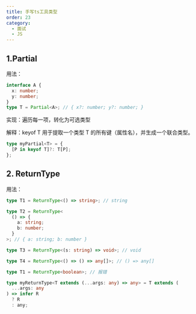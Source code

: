 ```yaml
---
title: 手写ts工具类型
order: 23
category:
  - 面试
  - JS
---
```


## 1.Partial

用法：

```ts
interface A {
  x: number;
  y: number;
}
type T = Partial<A>; // { x?: number; y?: number; }
```

实现：遍历每一项，转化为可选类型

解释：keyof T 用于提取一个类型 T 的所有键（属性名），并生成一个联合类型。

```ts
type myPartial<T> = {
  [P in keyof T]?: T[P];
};
```

## 2. ReturnType

用法：

```ts
type T1 = ReturnType<() => string>; // string

type T2 = ReturnType<
  () => {
    a: string;
    b: number;
  }
>; // { a: string; b: number }

type T3 = ReturnType<(s: string) => void>; // void

type T4 = ReturnType<() => () => any[]>; // () => any[]

type T1 = ReturnType<boolean>; // 报错
```

```ts
type myReturnType<T extends (...args: any) => any> = T extends (
  ...args: any
) => infer R
  ? R
  : any;
```
